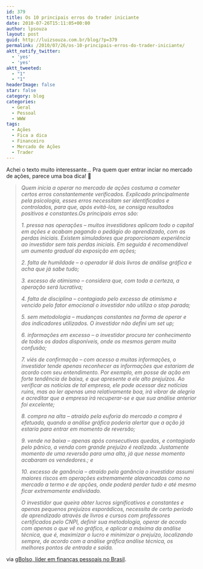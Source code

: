 ```yaml
---
id: 379
title: Os 10 principais erros do trader iniciante
date: 2010-07-26T15:11:05+00:00
author: lpsouza
layout: post
guid: http://luizsouza.com.br/blog/?p=379
permalink: /2010/07/26/os-10-principais-erros-do-trader-iniciante/
aktt_notify_twitter:
  - 'yes'
  - 'yes'
aktt_tweeted:
  - "1"
  - "1"
headerImage: false
star: false
category: blog
categories:
  - Geral
  - Pessoal
  - WWW
tags:
  - Ações
  - Fica a dica
  - Financeiro
  - Mercado de Ações
  - Trader
---
```

Achei o texto muito interessante&#8230; Pra quem quer entrar inciar no mercado de ações, parece uma boa dica! 🙂

> _Quem inicia a operar no mercado de ações costuma a cometer certos erros constantemente verificados. Explicado principalmente pela psicologia, esses erros necessitam ser identificados e controlados, para que, após evitá-los, se consiga resultados positivos e constantes.Os principais erros são:_
> 
> _1. pressa nas operações – muitos investidores aplicam todo o capital em ações e acabam pagando o pedágio do aprendizado, com as perdas iniciais. Existem simuladores que proporcionam experiência ao investidor sem tais perdas iniciais. Em seguida é recomendável um aumento gradual da exposição em ações;_
> 
> _2. falta de humildade – o operador lê dois livros de análise gráfica e acha que já sabe tudo;_
> 
> _3. excesso de otimismo – considera que, com toda a certeza, a operação será lucrativa;_
> 
> _4. falta de disciplina – contagiado pelo excesso de otimismo e vencido pelo fator emocional o investidor não utiliza o stop parada;_
> 
> _5. sem metodologia – mudanças constantes na forma de operar e dos indicadores utilizados. O investidor não defini um set up;_
> 
> _6. informações em excesso – o investidor procura ter conhecimento de todos os dados disponíveis, onde os mesmos geram muita confusão;_
> 
> _7. viés de confirmação – com acesso a muitas informações, o investidor tende apenas reconhecer as informações que estariam de acordo com seu entendimento. Por exemplo, em posse de ação em forte tendência de baixa, e que apresente a ele alto prejuízos. Ao verificar as notícias de tal empresa, ele pode acessar dez notícias ruins, mas ao ler apenas uma relativamente boa, irá vibrar de alegria e acreditar que a empresa irá recuperar-se e que sua análise anterior foi excelente;_
> 
> _8. compra na alta – atraído pela euforia do mercado a compra é efetuada, quando a análise gráfica poderia alertar que a ação já estaria para entrar em momento de reversão;_
> 
> _9. vende na baixa – apenas após consecutivas quedas, e contagiado pelo pânico, a venda com grande prejuízo é realizada. Justamente momento de uma reversão para uma alta, já que nesse momento acabaram os vendedores.; e_
> 
> _10. excesso de ganância – atraído pela ganância o investidor assumi maiores riscos em operações extremamente alavancadas como no mercado a termo e de opções, onde poderá perder tudo e até mesmo ficar extremamente endividado._
> 
> _O investidor que queira obter lucros significativos e constantes e apenas pequenos prejuízos esporádicos, necessita de certo período de aprendizado através de livros e cursos com professores certificados pelo CNPI, definir sua metodologia, operar de acordo com apenas o que vê no gráfico, e aplicar a máxima da análise técnica, que é, maximizar o lucro e minimizar o prejuízo, localizando sempre, de acordo com a análise gráfica análise técnica, os melhores pontos de entrada e saída._

via [gBolso, líder em finanças pessoais no Brasil](http://blog.gbolso.com.br/).